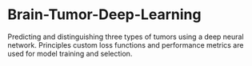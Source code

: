 # Brain-Tumor-Deep-Learning
Predicting and distinguishing three types of tumors using a deep neural network. Principles custom loss functions and performance metrics are used for model training and selection.
